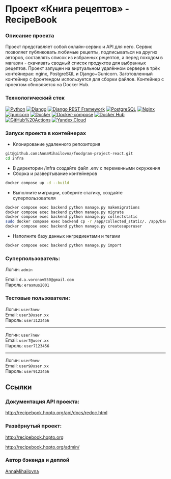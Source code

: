 # Проект «Книга рецептов» - RecipeBook

### Описание проекта
Проект представляет собой онлайн-сервис и API для него. Сервис позволяет публиковать любимые рецепты, подписываться на других авторов, составлять список из избранных рецептов, а перед походом в магазин - скачивать сводный список продуктов для выбранных рецептов.
Проект запущен на виртуальном удалённом сервере в трёх контейнерах: nginx, PostgreSQL и Django+Gunicorn. Заготовленный контейнер с фронтендом используется для сборки файлов. Контейнер с проектом обновляется на Docker Hub.

### Технологический стек
[![Python](https://img.shields.io/badge/-Python-464646?style=flat&logo=Python&logoColor=56C0C0&color=cd5c5c)](https://www.python.org/)
[![Django](https://img.shields.io/badge/-Django-464646?style=flat&logo=Django&logoColor=56C0C0&color=0095b6)](https://www.djangoproject.com/)
[![Django REST Framework](https://img.shields.io/badge/-Django%20REST%20Framework-464646?style=flat&logo=Django%20REST%20Framework&logoColor=56C0C0&color=cd5c5c)](https://www.django-rest-framework.org/)
[![PostgreSQL](https://img.shields.io/badge/-PostgreSQL-464646?style=flat&logo=PostgreSQL&logoColor=56C0C0&color=0095b6)](https://www.postgresql.org/)
[![Nginx](https://img.shields.io/badge/-NGINX-464646?style=flat&logo=NGINX&logoColor=56C0C0&color=cd5c5c)](https://nginx.org/ru/)
[![gunicorn](https://img.shields.io/badge/-gunicorn-464646?style=flat&logo=gunicorn&logoColor=56C0C0&color=0095b6)](https://gunicorn.org/)
[![Docker](https://img.shields.io/badge/-Docker-464646?style=flat&logo=Docker&logoColor=56C0C0&color=cd5c5c)](https://www.docker.com/)
[![Docker-compose](https://img.shields.io/badge/-Docker%20compose-464646?style=flat&logo=Docker&logoColor=56C0C0&color=0095b6)](https://www.docker.com/)
[![Docker Hub](https://img.shields.io/badge/-Docker%20Hub-464646?style=flat&logo=Docker&logoColor=56C0C0&color=cd5c5c)](https://www.docker.com/products/docker-hub)
[![GitHub%20Actions](https://img.shields.io/badge/-GitHub%20Actions-464646?style=flat&logo=GitHub%20actions&logoColor=56C0C0&color=0095b6)](https://github.com/features/actions)
[![Yandex.Cloud](https://img.shields.io/badge/-Yandex.Cloud-464646?style=flat&logo=Yandex.Cloud&logoColor=56C0C0&color=cd5c5c)](https://cloud.yandex.ru/)

### Запуск проекта в контейнерах
- Клонирование удаленного репозитория
```bash
git@github.com:AnnaMihailovna/foodgram-project-react.git
cd infra
```
- В директории /infra создайте файл .env с переменными окружения
- Сборка и развертывание контейнеров
```bash
docker compose up -d --build
```
- Выполните миграции, соберите статику, создайте суперпользователя
```bash
docker compose exec backend python manage.py makemigrations
docker compose exec backend python manage.py migrate
docker compose exec backend python manage.py collectstatic
sudo docker compose exec backend cp -r /app/collected_static/. /app/backend_static/static/
docker compose exec backend python manage.py createsuperuser
```
- Наполните базу данных ингредиентами и тегами
```bash
docker compose exec backend python manage.py import
```

### Суперпользователь:
Логин: ```admin``` 

Email: ```d.a.voronov550@gmail.com```  
Пароль: ```erasmus2001``` 

### Тестовые пользователи:
Логин: ```user3new```  
Email: ```user3@user.xx```  
Пароль: ```user3123456```

--------------------------
Логин: ```user7new```  
Email: ```user7@user.xx```  
Пароль: ```user7123456```

--------------------------
Логин: ```user9new```  
Email: ```user9@user.xx```  
Пароль: ```user9123456```

## Ссылки
### Документация API проекта:
http://recipebook.hopto.org/api/docs/redoc.html

### Развёрнутый проект:
http://recipebook.hopto.org

http://recipebook.hopto.org/admin/

### Автор бэкенда и деплой
[AnnaMihailovna](https://github.com/AnnaMihailovna/)
